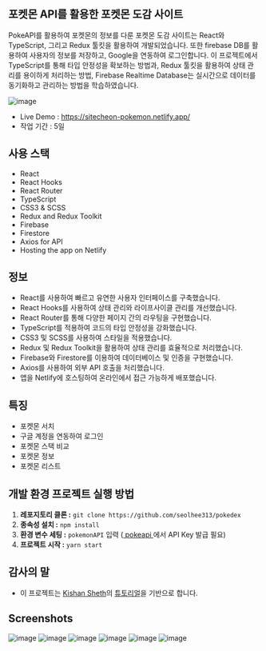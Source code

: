 ## 포켓몬 API를 활용한 포켓몬 도감 사이트

PokeAPI를 활용하여 포켓몬의 정보를 다룬 포켓몬 도감 사이트는 React와 TypeScript, 그리고 Redux 툴킷을 활용하여 개발되었습니다. 또한 firebase DB를 활용하여 사용자의 정보를 저장하고, Google을 연동하여 로그인합니다. 이 프로젝트에서 TypeScript를 통해 타입 안정성을 확보하는 방법과, Redux 툴킷을 활용하여 상태 관리를 용이하게 처리하는 방법, Firebase Realtime Database는 실시간으로 데이터를 동기화하고 관리하는 방법을 학습하였습니다.

![image](https://github.com/seolhee313/pokedex/assets/125417882/252786e4-f7f9-4259-9f56-ee1bf79b8e56)

- Live Demo : https://sitecheon-pokemon.netlify.app/
- 작업 기간 : 5일

## 사용 스택

- React
- React Hooks
- React Router
- TypeScript
- CSS3 & SCSS
- Redux and Redux Toolkit
- Firebase
- Firestore
- Axios for API
- Hosting the app on Netlify

## 정보

- React를 사용하여 빠르고 유연한 사용자 인터페이스를 구축했습니다.
- React Hooks를 사용하여 상태 관리와 라이프사이클 관리를 개선했습니다.
- React Router를 통해 다양한 페이지 간의 라우팅을 구현했습니다.
- TypeScript를 적용하여 코드의 타입 안정성을 강화했습니다.
- CSS3 및 SCSS를 사용하여 스타일을 적용했습니다.
- Redux 및 Redux Toolkit을 활용하여 상태 관리를 효율적으로 처리했습니다.
- Firebase와 Firestore를 이용하여 데이터베이스 및 인증을 구현했습니다.
- Axios를 사용하여 외부 API 호출을 처리했습니다.
- 앱을 Netlify에 호스팅하여 온라인에서 접근 가능하게 배포했습니다.

## 특징

- 포켓몬 서치
- 구글 계정을 연동하여 로그인
- 포켓몬 스택 비교
- 포켓몬 정보
- 포켓몬 리스트

## 개발 환경 프로젝트 실행 방법

1. **레포지토리 클론 :** `git clone https://github.com/seolhee313/pokedex`
2. **종속성 설치 :** `npm install`
3. **환경 변수 세팅 :** `pokemonAPI` 입력 ([ pokeapi ](https://pokeapi.co/)에서 API Key 발급 필요)
4. **프로젝트 시작 :** `yarn start`

## 감사의 말

- 이 프로젝트는 [Kishan Sheth](https://www.youtube.com/@KishanSheth21)의 [튜토리얼](https://www.youtube.com/watch?v=qs2neNqLcmw)을 기반으로 합니다.

## Screenshots

![image](https://github.com/seolhee313/pokedex/assets/125417882/224de9a0-ec66-4004-9d77-8e746865f3e5)
![image](https://github.com/seolhee313/pokedex/assets/125417882/78509cb2-392c-46aa-b178-05cafa1d1ff9)
![image](https://github.com/seolhee313/pokedex/assets/125417882/11c3c357-f437-49b1-a432-a379e8d63274)
![image](https://github.com/seolhee313/pokedex/assets/125417882/feb58173-cd4b-4140-b59d-5a340ee6406d)
![image](https://github.com/seolhee313/pokedex/assets/125417882/be59f258-91be-415a-99a4-7b9dfcef608a)
![image](https://github.com/seolhee313/pokedex/assets/125417882/c9a1bd67-63d5-4485-8ddb-fa5d214a36f4)
